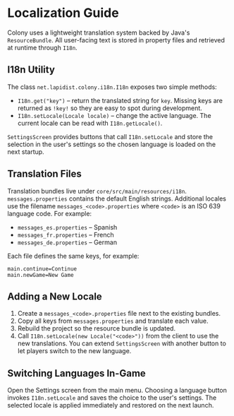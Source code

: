 # Localization Guide

Colony uses a lightweight translation system backed by Java's `ResourceBundle`.
All user-facing text is stored in property files and retrieved at runtime through
`I18n`.

## I18n Utility

The class `net.lapidist.colony.i18n.I18n` exposes two simple methods:

- `I18n.get("key")` – return the translated string for `key`. Missing keys are
  returned as `!key!` so they are easy to spot during development.
- `I18n.setLocale(Locale locale)` – change the active language. The current
  locale can be read with `I18n.getLocale()`.

`SettingsScreen` provides buttons that call `I18n.setLocale` and store the
selection in the user's settings so the chosen language is loaded on the next
startup.

## Translation Files

Translation bundles live under `core/src/main/resources/i18n`. `messages.properties`
contains the default English strings. Additional locales use the filename
`messages_<code>.properties` where `<code>` is an ISO 639 language code. For
example:

- `messages_es.properties` – Spanish
- `messages_fr.properties` – French
- `messages_de.properties` – German

Each file defines the same keys, for example:

```properties
main.continue=Continue
main.newGame=New Game
```

## Adding a New Locale

1. Create a `messages_<code>.properties` file next to the existing bundles.
2. Copy all keys from `messages.properties` and translate each value.
3. Rebuild the project so the resource bundle is updated.
4. Call `I18n.setLocale(new Locale("<code>"))` from the client to use the new
   translations. You can extend `SettingsScreen` with another button to let
   players switch to the new language.

## Switching Languages In-Game

Open the Settings screen from the main menu. Choosing a language button invokes
`I18n.setLocale` and saves the choice to the user's settings. The selected
locale is applied immediately and restored on the next launch.
